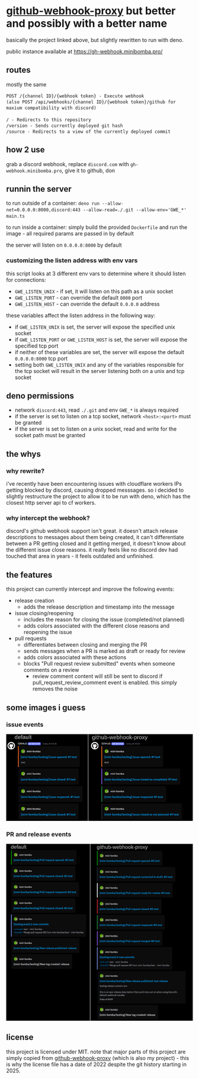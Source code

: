 # [github-webhook-proxy](https://github.com/mini-bomba/github-webhook-proxy) but better and possibly with a better name

basically the project linked above, but slightly rewritten to run with deno.

public instance available at https://gh-webhook.minibomba.pro/

## routes

mostly the same

```
POST /{channel ID}/{webhook token} - Execute webhook
(also POST /api/webhooks/{channel ID}/{webhook token}/github for maxium compatibility with discord)

/ - Redirects to this repository
/version - Sends currently deployed git hash
/source - Redirects to a view of the currently deployed commit
```

## how 2 use

grab a discord webhook, replace `discord.com` with `gh-webhook.minibomba.pro`, give it to github, don

## runnin the server

to run outside of a container:
`deno run --allow-net=0.0.0.0:8000,discord:443 --allow-read=./.git --allow-env='GWE_*' main.ts`

to run inside a container:
simply build the provided `Dockerfile` and run the image - all required params are passed in by default

the server will listen on `0.0.0.0:8000` by default

### customizing the listen address with env vars

this script looks at 3 different env vars to determine where it should listen for connections:
- `GWE_LISTEN_UNIX` - if set, it will listen on this path as a unix socket
- `GWE_LISTEN_PORT` - can override the default `8000` port
- `GWE_LISTEN_HOST` - can override the default `0.0.0.0` address

these variables affect the listen address in the following way:
- if `GWE_LISTEN_UNIX` is set, the server will expose the specified unix socket
- if `GWE_LISTEN_PORT` or `GWE_LISTEN_HOST` is set, the server will expose the specified tcp port
- if neither of these variables are set, the server will expose the default `0.0.0.0:8000` tcp port
- setting both `GWE_LISTEN_UNIX` and any of the variables responsible for the tcp socket will result in the server listening both on a unix and tcp socket

## deno permissions

- network `discord:443`, read `./.git` and env `GWE_*` is always required
- if the server is set to listen on a tcp socket, network `<host>:<port>` must be granted
- if the server is set to listen on a unix socket, read and write for the socket path must be granted

## the whys

### why rewrite?

i've recently have been encountering issues with cloudflare workers IPs getting blocked by discord, causing dropped
messsages. so i decided to slightly restructure the project to allow it to be run with deno, which has the closest http
server api to cf workers.

### why intercept the webhook?

discord's github webhook support isn't great. it doesn't attach release descriptions to messages about them being created, it
can't differentiate between a PR getting closed and it getting merged, it doesn't know about the different issue close
reasons. it really feels like no discord dev had touched that area in years - it feels outdated and unfinished.

## the features

this project can currently intercept and improve the following events:

- release creation
  - adds the release description and timestamp into the message
- issue closing/reopening
  - includes the reason for closing the issue (completed/not planned)
  - adds colors associated with the different close reasons and reopening the issue
- pull requests
  - differentiates between closing and merging the PR
  - sends messages when a PR is marked as draft or ready for review
  - adds colors associated with these actions
  - blocks "Pull request review submitted" events when someone comments on a review
    - review comment content will still be sent to discord if pull_request_review_comment event is enabled. this simply
      removes the noise

## some images i guess

### issue events

![comparison of issue events](docs/comparison1.png)

### PR and release events

![comparison of PR and release events](docs/comparison2.png)

## license

this project is licensed under MIT. note that major parts of this project are simply copied from
[github-webhook-proxy](https://github.com/mini-bomba/github-webhook-proxy) (which is also my project) - this is why the
license file has a date of 2022 despite the git history starting in 2025.
